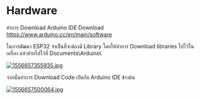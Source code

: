 # Hardware

ทำการ Download Arduino IDE
Download https://www.arduino.cc/en/main/software

ในการพัฒนา ESP32 จำเป็นที่จะต้องมี Library โดยให้ทำการ Download libraries ไปไว้ในเครื่อง
แล้วย้ายไปไว้ที่ Documents\Arduino\

[![1556657355935.jpg](https://i.postimg.cc/sxsFH24V/1556657355935.jpg)](https://postimg.cc/S2TtJkP5)


จากนั้นทำการ Download Code เปิดกับ Arduino IDE ข้างต้น

[![1556657500064.jpg](https://i.postimg.cc/DfgRyncX/1556657500064.jpg)](https://postimg.cc/LhJxxdw9)
